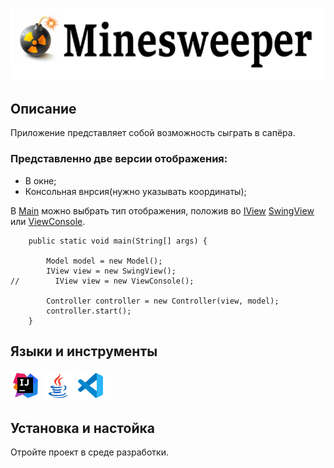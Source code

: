 ![# __Minesweeper__](icons/label.png)

## __Описание__
Приложение представляет собой возможность сыграть в сапёра.
<br>
### Представленно две версии отображения:
- В окне;
- Консольная внрсия(нужно указывать координаты);
  <br>

В [Main](https://github.com/Alexey7721/minesweeper/blob/master/src/com/company/Main.java) можно выбрать тип отображения, положив во [IView](https://github.com/Alexey7721/minesweeper/blob/master/src/com/company/views/interfaces/IView.java) [SwingView](https://github.com/Alexey7721/minesweeper/blob/master/src/com/company/views/swing/SwingView.java) или [ViewConsole](https://github.com/Alexey7721/minesweeper/blob/master/src/com/company/views/console/ViewConsole.java).
```
    public static void main(String[] args) {

        Model model = new Model();
        IView view = new SwingView();
//        IView view = new ViewConsole();

        Controller controller = new Controller(view, model);
        controller.start();
    }
```

## __Языки и инструменты__

[![IntelliJ IDEA](icons/intellij-idea-48.png)](https://www.jetbrains.com/idea/)
[![Java](icons/java-coffee-cup-48.png)](https://www.java.com/ru/)
[![Visual studio code](icons/visual-studio-code-2019-48.png)](https://code.visualstudio.com/)
<br>

## __Установка и настойка__
Отройте проект в среде разработки.





